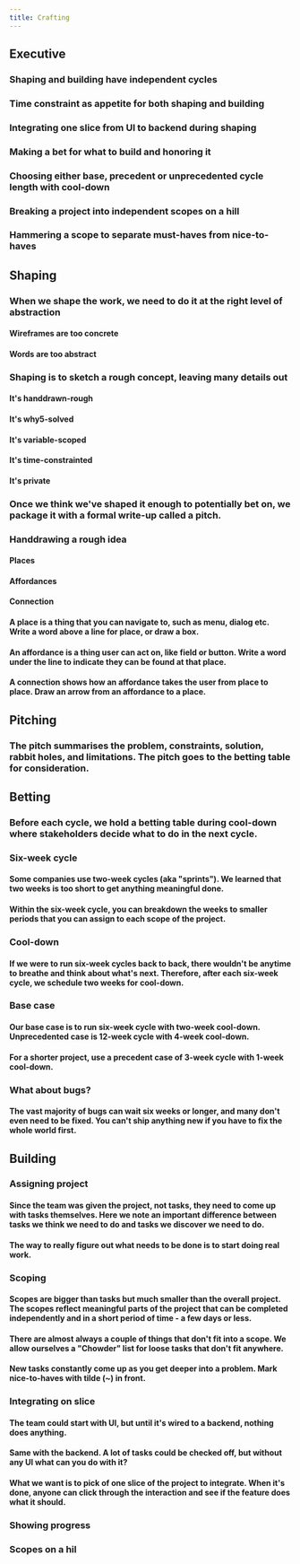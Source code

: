 ```yaml
---
title: Crafting
---
```


## Executive
### Shaping and building have independent cycles
### Time constraint as appetite for both shaping and building
### Integrating one slice from UI to backend during shaping
### Making a bet for what to build and honoring it
### Choosing either base, precedent or unprecedented cycle length with cool-down
### Breaking a project into independent scopes on a hill
### Hammering a scope to separate must-haves from nice-to-haves
## Shaping
### When we shape the work, we need to do it at the right level of abstraction
#### Wireframes are too concrete
#### Words are too abstract
### Shaping is to sketch a rough concept, leaving many details out
#### It's handdrawn-rough
#### It's why5-solved
#### It's variable-scoped
#### It's time-constrainted
#### It's private
### Once we think we've shaped it enough to potentially bet on, we package it with a formal write-up called a pitch.
### Handdrawing a rough idea
#### Places
#### Affordances
#### Connection
#### A place is a thing that you can navigate to, such as menu, dialog etc. Write a word above a line for place, or draw a box.
#### An affordance is a thing user can act on, like field or button. Write a word under the line to indicate they can be found at that place.
#### A connection shows how an affordance takes the user from place to place. Draw an arrow from an affordance to a place.
## Pitching
### The pitch summarises the problem, constraints, solution, rabbit holes, and limitations. The pitch goes to the betting table for consideration.
## Betting
### Before each cycle, we hold a betting table during cool-down where stakeholders decide what to do in the next cycle.
### Six-week cycle
#### Some companies use two-week cycles (aka "sprints"). We learned that two weeks is too short to get anything meaningful done.
#### Within the six-week cycle, you can breakdown the weeks to smaller periods that you can assign to each scope of the project.
### Cool-down
#### If we were to run six-week cycles back to back, there wouldn't be anytime to breathe and think about what's next. Therefore, after each six-week cycle, we schedule two weeks for cool-down.
### Base case
#### Our base case is to run six-week cycle with two-week cool-down. Unprecedented case is 12-week cycle with 4-week cool-down.
#### For a shorter project, use a precedent case of 3-week cycle with 1-week cool-down.
### What about bugs?
#### The vast majority of bugs can wait six weeks or longer, and many don't even need to be fixed. You can't ship anything new if you have to fix the whole world first.
## Building
### Assigning project
#### Since the team was given the project, not tasks, they need to come up with tasks themselves. Here we note an important difference between tasks we think we need to do and tasks we discover we need to do.
#### The way to really figure out what needs to be done is to start doing real work.
### Scoping
#### Scopes are bigger than tasks but much smaller than the overall project. The scopes reflect meaningful parts of the project that can be completed independently and in a short period of time - a few days or less.
#### There are almost always a couple of things that don't fit into a scope. We allow ourselves a "Chowder" list for loose tasks that don't fit anywhere.
#### New tasks constantly come up as you get deeper into a problem. Mark nice-to-haves with tilde (~) in front.
### Integrating on slice
#### The team could start with UI, but until it's wired to a backend, nothing does anything.
#### Same with the backend. A lot of tasks could be checked off, but without any UI what can you do with it?
#### What we want is to pick of one slice of the project to integrate. When it's done, anyone can click through the interaction and see if the feature does what it should.
### Showing progress
####
### Scopes on a hil
